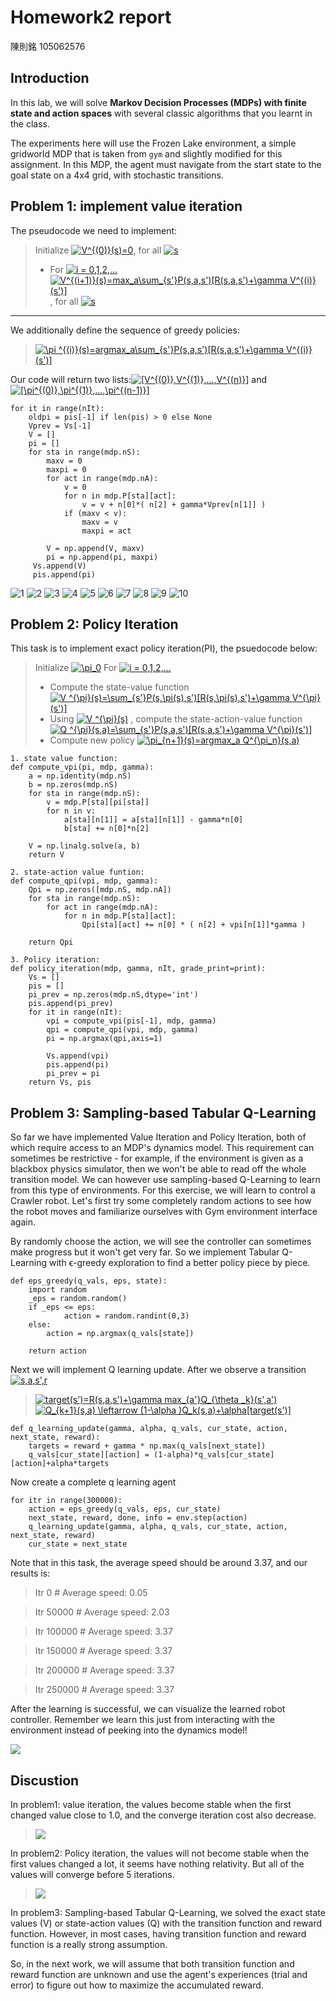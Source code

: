 # Homework2 report

陳則銘 105062576

## Introduction
In this lab, we will solve **Markov Decision Processes (MDPs) with finite state and action spaces** with several classic algorithms that you learnt in the class.

The experiments here will use the Frozen Lake environment, a simple gridworld MDP that is taken from `gym` and slightly modified for this assignment. In this MDP, the agent must navigate from the start state to the goal state on a 4x4 grid, with stochastic transitions.

## Problem 1: implement value iteration

The pseudocode we need to implement:
> Initialize <a href="https://www.codecogs.com/eqnedit.php?latex=V^{(0)}(s)=0" target="_blank"><img src="https://latex.codecogs.com/gif.latex?V^{(0)}(s)=0" title="V^{(0)}(s)=0" /></a>, for all <a href="https://www.codecogs.com/eqnedit.php?latex=s" target="_blank"><img src="https://latex.codecogs.com/gif.latex?s" title="s" /></a>
> - For <a href="https://www.codecogs.com/eqnedit.php?latex=i&space;=&space;0,1,2,..." target="_blank"><img src="https://latex.codecogs.com/gif.latex?i&space;=&space;0,1,2,..." title="i = 0,1,2,..." /></a>
<a href="https://www.codecogs.com/eqnedit.php?latex=V^{(i&plus;1)}(s)=max_a\sum_{s'}P(s,a,s')[R(s,a,s')&plus;\gamma&space;V^{(i)}(s')]" target="_blank"><img src="https://latex.codecogs.com/gif.latex?V^{(i&plus;1)}(s)=max_a\sum_{s'}P(s,a,s')[R(s,a,s')&plus;\gamma&space;V^{(i)}(s')]" title="V^{(i+1)}(s)=max_a\sum_{s'}P(s,a,s')[R(s,a,s')+\gamma V^{(i)}(s')]" /></a>, for all <a href="https://www.codecogs.com/eqnedit.php?latex=s" target="_blank"><img src="https://latex.codecogs.com/gif.latex?s" title="s" /></a>
---------
We additionally define the sequence of greedy policies:
> <a href="https://www.codecogs.com/eqnedit.php?latex=\pi&space;^{(i)}(s)=argmax_a\sum_{s'}P(s,a,s')[R(s,a,s')&plus;\gamma&space;V^{(i)}(s')]" target="_blank"><img src="https://latex.codecogs.com/gif.latex?\pi&space;^{(i)}(s)=argmax_a\sum_{s'}P(s,a,s')[R(s,a,s')&plus;\gamma&space;V^{(i)}(s')]" title="\pi ^{(i)}(s)=argmax_a\sum_{s'}P(s,a,s')[R(s,a,s')+\gamma V^{(i)}(s')]" /></a>

Our code will return two lists:<a href="https://www.codecogs.com/eqnedit.php?latex=[V^{(0)},V^{(1)},...,V^{(n)}]" target="_blank"><img src="https://latex.codecogs.com/gif.latex?[V^{(0)},V^{(1)},...,V^{(n)}]" title="[V^{(0)},V^{(1)},...,V^{(n)}]" /></a> and <a href="https://www.codecogs.com/eqnedit.php?latex=[\pi^{(0)},\pi^{(1)},...,\pi^{(n-1)}]" target="_blank"><img src="https://latex.codecogs.com/gif.latex?[\pi^{(0)},\pi^{(1)},...,\pi^{(n-1)}]" title="[\pi^{(0)},\pi^{(1)},...,\pi^{(n-1)}]" /></a>

```
for it in range(nIt):
    oldpi = pis[-1] if len(pis) > 0 else None 
    Vprev = Vs[-1]
    V = []
    pi = []
    for sta in range(mdp.nS):
        maxv = 0
        maxpi = 0
        for act in range(mdp.nA):
            v = 0
            for n in mdp.P[sta][act]:
                v = v + n[0]*( n[2] + gamma*Vprev[n[1]] )
            if (maxv < v):
                maxv = v
                maxpi = act

        V = np.append(V, maxv)
        pi = np.append(pi, maxpi)
     Vs.append(V)
     pis.append(pi)
```

![1](imgs/1.png "Visualize results:")
![2](imgs/2.png)
![3](imgs/3.png)
![4](imgs/4.png)
![5](imgs/5.png)
![6](imgs/6.png)
![7](imgs/7.png)
![8](imgs/8.png)
![9](imgs/9.png)
![10](imgs/10.png)

## Problem 2: Policy Iteration

This task is to implement exact policy iteration(PI), the psuedocode below:
> Initialize <a href="https://www.codecogs.com/eqnedit.php?latex=\pi_0" target="_blank"><img src="https://latex.codecogs.com/gif.latex?\pi_0" title="\pi_0" /></a>
> For <a href="https://www.codecogs.com/eqnedit.php?latex=i&space;=&space;0,1,2,..." target="_blank"><img src="https://latex.codecogs.com/gif.latex?i&space;=&space;0,1,2,..." title="i = 0,1,2,..." /></a>
> - Compute the state-value function <a href="https://www.codecogs.com/eqnedit.php?latex=V&space;^{\pi}(s)=\sum_{s'}P(s,\pi(s),s')[R(s,\pi(s),s')&plus;\gamma&space;V^{\pi}(s')]" target="_blank"><img src="https://latex.codecogs.com/gif.latex?V&space;^{\pi}(s)=\sum_{s'}P(s,\pi(s),s')[R(s,\pi(s),s')&plus;\gamma&space;V^{\pi}(s')]" title="V ^{\pi}(s)=\sum_{s'}P(s,\pi(s),s')[R(s,\pi(s),s')+\gamma V^{\pi}(s')]" /></a>
> - Using <a href="https://www.codecogs.com/eqnedit.php?latex=V&space;^{\pi}(s)" target="_blank"><img src="https://latex.codecogs.com/gif.latex?V&space;^{\pi}(s)" title="V ^{\pi}(s)" /></a> , compute the state-action-value function <a href="https://www.codecogs.com/eqnedit.php?latex=Q&space;^{\pi}(s,a)=\sum_{s'}P(s,a,s')[R(s,a,s')&plus;\gamma&space;V^{\pi}(s')]" target="_blank"><img src="https://latex.codecogs.com/gif.latex?Q&space;^{\pi}(s,a)=\sum_{s'}P(s,a,s')[R(s,a,s')&plus;\gamma&space;V^{\pi}(s')]" title="Q ^{\pi}(s,a)=\sum_{s'}P(s,a,s')[R(s,a,s')+\gamma V^{\pi}(s')]" /></a>
> - Compute new policy <a href="https://www.codecogs.com/eqnedit.php?latex=\pi_{n&plus;1}(s)=argmax_a&space;Q^{\pi_n}(s,a)" target="_blank"><img src="https://latex.codecogs.com/gif.latex?\pi_{n&plus;1}(s)=argmax_a&space;Q^{\pi_n}(s,a)" title="\pi_{n+1}(s)=argmax_a Q^{\pi_n}(s,a)" /></a>

```
1. state value function:
def compute_vpi(pi, mdp, gamma):
    a = np.identity(mdp.nS) 
    b = np.zeros(mdp.nS)  
    for sta in range(mdp.nS):
        v = mdp.P[sta][pi[sta]]
        for n in v:
            a[sta][n[1]] = a[sta][n[1]] - gamma*n[0]
            b[sta] += n[0]*n[2]
            
    V = np.linalg.solve(a, b)
    return V
```

```
2. state-action value funtion:
def compute_qpi(vpi, mdp, gamma):
    Qpi = np.zeros([mdp.nS, mdp.nA]) 
    for sta in range(mdp.nS):
        for act in range(mdp.nA):    
            for n in mdp.P[sta][act]:
                Qpi[sta][act] += n[0] * ( n[2] + vpi[n[1]]*gamma ) 
      
    return Qpi
```

```
3. Policy iteration:
def policy_iteration(mdp, gamma, nIt, grade_print=print):
    Vs = []
    pis = []
    pi_prev = np.zeros(mdp.nS,dtype='int')
    pis.append(pi_prev)
    for it in range(nIt):      
        vpi = compute_vpi(pis[-1], mdp, gamma)
        qpi = compute_qpi(vpi, mdp, gamma)       
        pi = np.argmax(qpi,axis=1)

        Vs.append(vpi)
        pis.append(pi)
        pi_prev = pi
    return Vs, pis
```

## Problem 3: Sampling-based Tabular Q-Learning

So far we have implemented Value Iteration and Policy Iteration, both of which require access to an MDP's dynamics model. This requirement can sometimes be restrictive - for example, if the environment is given as a blackbox physics simulator, then we won't be able to read off the whole transition model.
We can however use sampling-based Q-Learning to learn from this type of environments.
For this exercise, we will learn to control a Crawler robot. Let's first try some completely random actions to see how the robot moves and familiarize ourselves with Gym environment interface again.

By randomly choose the action, we will see the controller can sometimes make progress but it won't get very far. So we implement Tabular Q-Learning with ϵ-greedy exploration to find a better policy piece by piece.

```
def eps_greedy(q_vals, eps, state):
    import random
    _eps = random.random()
    if _eps <= eps:
            action = random.randint(0,3)
    else:
        action = np.argmax(q_vals[state])

    return action
```

Next we will implement Q learning update. After we observe a transition <a href="https://www.codecogs.com/eqnedit.php?latex=s,a,s',r" target="_blank"><img src="https://latex.codecogs.com/gif.latex?s,a,s',r" title="s,a,s',r" /></a>

> <a href="https://www.codecogs.com/eqnedit.php?latex=target(s')=R(s,a,s')&plus;\gamma&space;max_{a'}Q_{\theta&space;_k}(s',a')" target="_blank"><img src="https://latex.codecogs.com/gif.latex?target(s')=R(s,a,s')&plus;\gamma&space;max_{a'}Q_{\theta&space;_k}(s',a')" title="target(s')=R(s,a,s')+\gamma max_{a'}Q_{\theta _k}(s',a')" /></a>
> <a href="https://www.codecogs.com/eqnedit.php?latex=Q_{k&plus;1}(s,a)&space;\leftarrow&space;(1-\alpha&space;)Q_k(s,a)&plus;\alpha[target(s')]" target="_blank"><img src="https://latex.codecogs.com/gif.latex?Q_{k&plus;1}(s,a)&space;\leftarrow&space;(1-\alpha&space;)Q_k(s,a)&plus;\alpha[target(s')]" title="Q_{k+1}(s,a) \leftarrow (1-\alpha )Q_k(s,a)+\alpha[target(s')]" /></a>

```
def q_learning_update(gamma, alpha, q_vals, cur_state, action, next_state, reward):   
    targets = reward + gamma * np.max(q_vals[next_state])
    q_vals[cur_state][action] = (1-alpha)*q_vals[cur_state][action]+alpha*targets
```

Now create a complete q learning agent
```
for itr in range(300000):
    action = eps_greedy(q_vals, eps, cur_state)
    next_state, reward, done, info = env.step(action)
    q_learning_update(gamma, alpha, q_vals, cur_state, action, next_state, reward)
    cur_state = next_state
```

Note that in this task, the average speed should be around 3.37, and our results is:
> Itr 0 # Average speed: 0.05

> Itr 50000 # Average speed: 2.03

> Itr 100000 # Average speed: 3.37

> Itr 150000 # Average speed: 3.37

> Itr 200000 # Average speed: 3.37

> Itr 250000 # Average speed: 3.37


After the learning is successful, we can visualize the learned robot controller. Remember we learn this just from interacting with the environment instead of peeking into the dynamics model!

![](imgs/crawler1.gif)

## Discustion

In problem1: value iteration, the values become stable when the first changed value close to 1.0, and the converge iteration cost also decrease.
> ![](imgs/val_of_dif_state.png)

In problem2: Policy iteration, the values will not become stable when the first values changed a lot, it seems have nothing relativity. But all of the values will converge before 5 iterations.
> ![](imgs/val_of_dif_state1.png)

In problem3: Sampling-based Tabular Q-Learning, we solved the exact state values (V) or state-action values (Q) with the transition function and reward function. However, in most cases, having transition function and reward function is a really strong assumption.


So, in the next work, we will assume that both transition function and reward function are unknown and use the agent's experiences (trial and error) to figure out how to maximize the accumulated reward.
